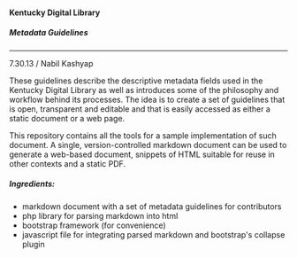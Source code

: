 #### Kentucky Digital Library
##### Metadata Guidelines
---
7.30.13 / Nabil Kashyap

These guidelines describe the descriptive metadata fields used in the Kentucky Digital Library as well as introduces some of the philosophy and workflow behind its processes. The idea is to create a set of guidelines that is open, transparent and editable and that is easily accessed as either a static document or a web page.

This repository contains all the tools for a sample implementation of such document. A single, version-controlled markdown document can be used to generate a web-based document, snippets of HTML suitable for reuse in other contexts and a static PDF.

##### Ingredients:
- markdown document with a set of metadata guidelines for contributors
- php library for parsing markdown into html
- bootstrap framework (for convenience)
- javascript file for integrating parsed markdown and bootstrap's collapse plugin
